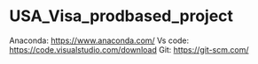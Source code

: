 # USA_Visa_prodbased_project
Anaconda: https://www.anaconda.com/
Vs code: https://code.visualstudio.com/download
Git: https://git-scm.com/